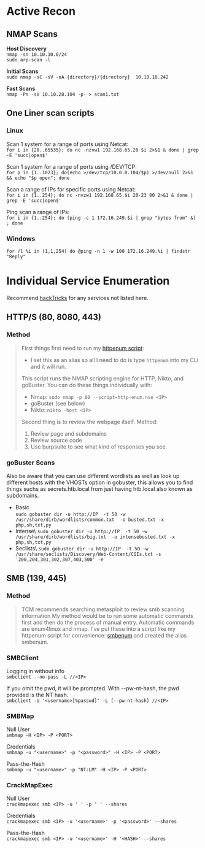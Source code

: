# Active Recon

## NMAP Scans 
**Host Discovery**\
`nmap -sn 10.10.10.0/24`\
`sudo arp-scan -l`

**Initial Scans**\
`sudo nmap -sC -sV -oA {directory}/{directory}  10.10.10.242`

**Fast Scans**\
`nmap -Pn -sV 10.10.28.104 -p- > scan1.txt`

## One Liner scan scripts 
### Linux 
Scan 1 system for a range of ports using Netcat:\
`for i in {20..65535}; do nc -nzvw1 192.168.65.20 $i 2>&1 & done | grep -E 'succ|open$'`

Scan 1 system for a range of ports using /DEV/TCP:\
`for p in {1..1023}; do(echo >/dev/tcp/10.0.0.104/$p) >/dev/null 2>&1 && echo "$p open"; done`

Scan a range of IPs for specific ports using Netcat:\
`for i in {1..254}; do nc -nvzw1 192.168.65.$i 20-23 80 2>&1 & done | grep -E 'succ|open$'`

Ping scan a range of IPs:\
`for i in {1..254}; do (ping -c 1 172.16.249.$i | grep "bytes from" &) ; done`

### Windows 
`for /l %i in (1,1,254) do @ping -n 1 -w 100 172.16.249.%i | findstr "Reply"`

# Individual Service Enumeration
Recommend [hackTricks](https://book.hacktricks.xyz/welcome/getting-started-in-hacking) for any services not listed here.
## HTTP/S (80, 8080, 443)
### Method
> First things first need to run my [httpenum script](https://github.com/PTRIGGS1775/HackingNotes/blob/main/tools/httpenum.sh):
> - I set this as an alias so all I need to do is type `httpenum` into my CLI and it will run.
> 
> This script runs the NMAP scripting engine for HTTP, Nikto, and goBuster. You can do these things individually with:
> - Nmap:
> `sudo nmap -p 80 --script=http-enum.nse <IP>`
> - goBuster (see below)
> - Nikto:
> `nikto -host <IP>`
>
> Second thing is to review the webpage itself. Method:
> 1. Review page and subdomains
> 2. Review source code
> 3. Use burpsuite to see what kind of responses you see.

### goBuster Scans
Also be aware that you can use different wordlists as well as look up different hosts with the VHOSTs option in gobuster, this allows you to find things suchs as secrets.htb.local from just having htb.local also known as subdomains.
- Basic\
`sudo gobuster dir -u http://IP  -t 50 -w /usr/share/dirb/wordlists/common.txt  -o busted.txt -x php,sh,txt,py`
- Intense\ 
`sudo gobuster dir -u http://IP  -t 50 -w /usr/share/dirb/wordlists/big.txt  -o intensebusted.txt -x php,sh,txt,py`
- Seclists\ 
`sudo gobuster dir -u http://IP  -t 50 -w /usr/share/seclists/Discovery/Web-Content/CGIs.txt -s '200,204,301,302,307,403,500' -e`

## SMB (139, 445)
### Method
> TCM recommends searching metasploit to review smb scanning information
> My method would be to run some automatic commands first and then do the process of manual entry. 
> Automatic commands are enum4linux and nmap. I've put these into a script like my httpenum script for convenience: [smbenum](https://github.com/PTRIGGS1775/HackingNotes/blob/main/tools/smbenum.sh) and created the alias smbenum.

### SMBClient 
Logging in without info\
`smbclient --no-pass -L //<IP>`

If you omit the pwd, it will be prompted. With --pw-nt-hash, the pwd provided is the NT hash.\
`smbclient -U '<username>[%passwd]' -L [--pw-nt-hash] //<IP>`

### SMBMap 
Null User\
`smbmap -H <IP> -P <PORT>`

Credentials\
`smbmap -u "<username>" -p "<password>" -H <IP> -P <PORT>`

Pass-the-Hash\
`smbmap -u "<username>" -p "NT:LM" -H <IP> -P <PORT>`

### CrackMapExec 
Null User\
`crackmapexec smb <IP> -u ' ' -p ' ' --shares`

Credentials\
`crackmapexec smb <IP> -u '<username>' -p '<password>' --shares`

Pass-the-Hash\
`crackmapexec smb <IP> -u '<username>' -H '<HASH>' --shares`
